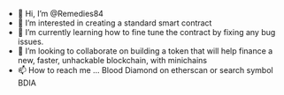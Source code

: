 - 👋 Hi, I’m @Remedies84
- 👀 I’m interested in creating a standard smart contract
- 🌱 I’m currently learning how to fine tune the contract by fixing any bug issues.
- 💞️ I’m looking to collaborate on building a token that will help finance a new, faster, unhackable blockchain, with minichains
- 📫 How to reach me ... Blood Diamond on etherscan or search symbol BDIA

<!---
Remedies84/Remedies84 is a ✨ special ✨ repository because its `README.md` (this file) appears on your GitHub profile.
You can click the Preview link to take a look at your changes.
--->
